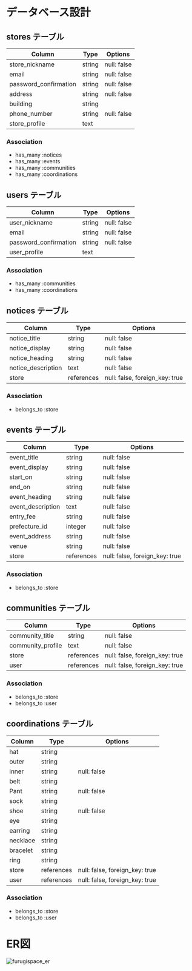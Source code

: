 # データベース設計

## stores テーブル
| Column                | Type   | Options     |
| --------------------- | ------ | ----------- |
| store_nickname        | string | null: false | <!-- 店舗名 -->
| email                 | string | null: false | <!-- メールアドレス -->
| password_confirmation | string | null: false | <!-- パスワード -->
| address               | string | null: false | <!-- 住所 -->
| building              | string |             | <!-- 建物名 -->
| phone_number          | string | null: false | <!-- 電話番号 -->
| store_profile         | text   |             | <!-- 店舗プロフィール -->

### Association
- has_many :notices
- has_many :events
- has_many :communities
- has_many :coordinations


## users テーブル
| Column                | Type   | Options     |
| --------------------- | ------ | ----------- |
| user_nickname         | string | null: false | <!-- ユーザー名 -->
| email                 | string | null: false | <!-- メールアドレス -->
| password_confirmation | string | null: false | <!-- パスワード -->
| user_profile          | text   |             | <!-- ユーザープロフィール -->

### Association
- has_many :communities
- has_many :coordinations


## notices テーブル
| Column             | Type       | Options                        |
| ------------------ | ---------- | ------------------------------ |
| notice_title       | string     | null: false                    | <!-- お知らせ名 -->
| notice_display     | string     | null: false                    | <!-- 表示/非表示 -->
| notice_heading     | string     | null: false                    | <!-- お知らせ見出し -->
| notice_description | text       | null: false                    | <!-- お知らせ詳細 -->
| store              | references | null: false, foreign_key: true |

### Association
- belongs_to :store


## events テーブル
| Column            | Type       | Options                        |
| ----------------- | ---------- | ------------------------------ |
| event_title       | string     | null: false                    | <!-- イベント名 -->
| event_display     | string     | null: false                    | <!-- 表示/非表示 -->
| start_on          | string     | null: false                    | <!-- イベント開催日 -->
| end_on            | string     | null: false                    | <!-- イベント終了日 -->
| event_heading     | string     | null: false                    | <!-- イベント見出し -->
| event_description | text       | null: false                    | <!-- イベント詳細 -->
| entry_fee         | string     | null: false                    | <!-- 入場料 -->
| prefecture_id     | integer    | null: false                    | <!-- 都道府県 -->
| event_address     | string     | null: false                    | <!-- イベント住所 -->
| venue             | string     | null: false                    | <!-- イベント会場 -->
| store             | references | null: false, foreign_key: true |

### Association
- belongs_to :store


## communities テーブル
| Column            | Type       | Options                        |
| ----------------- | ---------- | ------------------------------ |
| community_title   | string     | null: false                    | <!-- コミュニティ名 -->
| community_profile | text       | null: false                    | <!-- コミュニティプロフィール -->
| store             | references | null: false, foreign_key: true |
| user              | references | null: false, foreign_key: true |

### Association
- belongs_to :store
- belongs_to :user


## coordinations テーブル
| Column   | Type       | Options                        |
| -------- | ---------- | ------------------------------ |
| hat      | string     |                                | <!-- 帽子 -->
| outer    | string     |                                | <!-- アウター -->
| inner    | string     | null: false                    | <!-- インナー -->
| belt     | string     |                                | <!-- ベルト -->
| Pant     | string     | null: false                    | <!-- パンツ -->
| sock     | string     |                                | <!-- 靴下 -->
| shoe     | string     | null: false                    | <!-- 靴 -->
| eye      | string     |                                | <!-- 眼鏡/サングラス -->
| earring  | string     |                                | <!-- ピアス/イヤリング -->
| necklace | string     |                                | <!-- ネックレス -->
| bracelet | string     |                                | <!-- ブレスレット -->
| ring     | string     |                                | <!-- 指輪 -->
| store    | references | null: false, foreign_key: true |
| user     | references | null: false, foreign_key: true |

### Association
- belongs_to :store
- belongs_to :user

# ER図
![furugispace_er](https://user-images.githubusercontent.com/72351740/105690782-c0f82b80-5f3f-11eb-87c6-4fd150643f0e.png)
